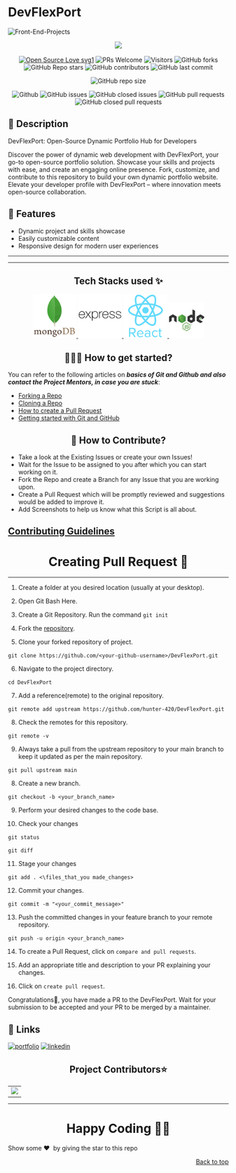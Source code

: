 # DevFlexPort
![Front-End-Projects](https://socialify.git.ci/hunter-420/DevFlexPort/image?description=1&descriptionEditable=A%20place%20for%20Developers&forks=1&issues=1&language=1&name=1&owner=1&pulls=1&stargazers=1&theme=Light)

<p align="center">
  <a href="https://dev-flex-port.vercel.app/">
    <img src="https://forthebadge.com/images/badges/check-it-out.svg">
   </a>
</p>


<div align="center">
 <p>

[![Open Source Love svg1](https://badges.frapsoft.com/os/v1/open-source.svg?v=103)](https://github.com/ellerbrock/open-source-badges/)
![PRs Welcome](https://img.shields.io/badge/PRs-welcome-brightgreen.svg?style=flat)
![Visitors](https://api.visitorbadge.io/api/visitors?path=https%3A%2F%2Fgithub.com%2FHunter-420%2FDevFlexPort&countColor=%23263759&style=flat)
![GitHub forks](https://img.shields.io/github/forks/hunter-420/DevFlexPort)
![GitHub Repo stars](https://img.shields.io/github/stars/hunter-420/DevFlexPort)
![GitHub contributors](https://img.shields.io/github/contributors/hunter-420/DevFlexPort)
![GitHub last commit](https://img.shields.io/github/last-commit/hunter-420/DevFlexPort)
  
![GitHub repo size](https://img.shields.io/github/repo-size/hunter-420/DevFlexPort)

![Github](https://img.shields.io/github/license/hunter-420/DevFlexPort)
![GitHub issues](https://img.shields.io/github/issues/hunter-420/DevFlexPort)
![GitHub closed issues](https://img.shields.io/github/issues-closed-raw/hunter-420/DevFlexPort)
![GitHub pull requests](https://img.shields.io/github/issues-pr/hunter-420/DevFlexPort)
![GitHub closed pull requests](https://img.shields.io/github/issues-pr-closed/hunter-420/DevFlexPort)
 </p>
</div>
 
 ## 📌 Description

DevFlexPort: Open-Source Dynamic Portfolio Hub for Developers

Discover the power of dynamic web development with DevFlexPort, your go-to open-source portfolio solution. Showcase your skills and projects with ease, and create an engaging online presence. Fork, customize, and contribute to this repository to build your own dynamic portfolio website. Elevate your developer profile with DevFlexPort – where innovation meets open-source collaboration.

## 🚀 Features

- Dynamic project and skills showcase
- Easily customizable content
- Responsive design for modern user experiences

    




    
 ---



 ---




<h2 align="center"> Tech Stacks used ✨ </h2>

<p align="center">
  <a href="https://www.mongodb.com/" target="_blank" rel="noreferrer">
    <img src="https://raw.githubusercontent.com/devicons/devicon/master/icons/mongodb/mongodb-original-wordmark.svg" alt="MongoDB" width="100" height="100"/>
  </a>
  <a href="https://expressjs.com/" target="_blank" rel="noreferrer">
    <img src="https://raw.githubusercontent.com/devicons/devicon/master/icons/express/express-original-wordmark.svg" alt="Express" width="100" height="100"/>
  </a>
  <a href="https://reactjs.org/" target="_blank" rel="noreferrer">
    <img src="https://raw.githubusercontent.com/devicons/devicon/master/icons/react/react-original-wordmark.svg" alt="React" width="100" height="100"/>
  </a>
  <a href="https://nodejs.org/" target="_blank" rel="noreferrer">
    <img src="https://raw.githubusercontent.com/devicons/devicon/master/icons/nodejs/nodejs-original-wordmark.svg" alt="Node.js" width="80" height="80"/>
  </a>
</p>

<h2 align=center> 👨🏻‍💻 How to get started? </h2> 

You can refer to the following articles on **_basics of Git and Github and also contact the Project Mentors, in case you are stuck_**:

- [Forking a Repo](https://help.github.com/en/github/getting-started-with-github/fork-a-repo)
- [Cloning a Repo](https://docs.github.com/en/repositories/creating-and-managing-repositories/cloning-a-repository)
- [How to create a Pull Request](https://opensource.com/article/19/7/create-pull-request-github)
- [Getting started with Git and GitHub](https://towardsdatascience.com/getting-started-with-git-and-github-6fcd0f2d4ac6)


<h2 align=center> 📝 How to Contribute? </h2>  

- Take a look at the Existing Issues or create your own Issues!
- Wait for the Issue to be assigned to you after which you can start working on it.
- Fork the Repo and create a Branch for any Issue that you are working upon.
- Create a Pull Request which will be promptly reviewed and suggestions would be added to improve it.
- Add Screenshots to help us know what this Script is all about.

<h2>
	<a href="https://github.com/Hunter-420/DevFlexPort/blob/main/CONTRIBUTING.md">
		Contributing Guidelines
	</a>
	<h1 align="center">Creating Pull Request 🌟</h1>

---
1. Create a folder at you desired location (usually at your desktop).

2. Open Git Bash Here.

3. Create a Git Repository.
   Run the command ```git init```

4. Fork the [repository](https://github.com/hunter-420/DevFlexPort.git).

5. Clone your forked repository of project.
```
git clone https://github.com/<your-github-username>/DevFlexPort.git
```
  
6. Navigate to the project directory.
```
cd DevFlexPort
```

7. Add a reference(remote) to the original repository.
```
git remote add upstream https://github.com/hunter-420/DevFlexPort.git
```

8. Check the remotes for this repository.
```
git remote -v
```

9. Always take a pull from the upstream repository to your main branch to keep it updated as per the main repository.
```
git pull upstream main
```

8. Create a new branch.
```
git checkout -b <your_branch_name>
```

9. Perform your desired changes to the code base.

10. Check your changes
```
git status
```
```
git diff
```

11. Stage your changes
```
git add . <\files_that_you made_changes>
```

12. Commit your changes.
```
git commit -m "<your_commit_message>"
```

13. Push the committed changes in your feature branch to your remote repository.
```
git push -u origin <your_branch_name>
```

14. To create a Pull Request, click on ```compare and pull requests```.

15. Add an appropriate title and description to your PR explaining your changes.

18. Click on ```create pull request```.

Congratulations🎉, you have made a PR to the DevFlexPort. Wait for your submission to be accepted and your PR to be merged by a maintainer.

</h2>

## 🔗 Links
[![portfolio](https://img.shields.io/badge/my_portfolio-000?style=for-the-badge&logo=ko-fi&logoColor=white)](https://khanalnischal.com.np)
[![linkedin](https://img.shields.io/badge/linkedin-0A66C2?style=for-the-badge&logo=linkedin&logoColor=white)](https://www.linkedin.com/in/nischalkhanal)


<!--

<h2 align=center>⭐Stars Chart</h2>  

## Stargazers over time

[![Stargazers over time](https://starchart.cc/hunter-420/DevFlexPort.svg)](https://starchart.cc/hunter-420/DevFlexPort)

-->

<!--
<h2 align=center>Project Admin</h2> 
<table align="center">
	<tr >
    <td align="center">
            <a href="https://github.com/TusharKesarwani">
              <img src="https://avatars.githubusercontent.com/u/92527686?v=4" width="100px" alt=""/><br />
              <sub><b>TusharKesarwani</b></sub>
            </a>
   </td>
  </tr>
</table>
-->

 <!-- <h2 align=center>Project Mentors</h2>
<table align="center">
	<tr>
		<td align="center">
			<a href="https://github.com/TusharKesarwani">
				<img src="https://avatars.githubusercontent.com/u/92527686?v=4" width="100px" alt=""/><br />
				<sub><b>TusharKesarwani</b></sub>
			</a>
		</td>
	</tr>
</table> -->

<h2 align=center>Project Contributors⭐</h2> 
<table align="center">
  <tr>
    <td>
       <a href="https://github.com/hunter-420/DevFlexPort/graphs/contributors" align="center">
          <img src="https://contrib.rocks/image?repo=hunter-420/DevFlexPort" />
       </a>
    </td>
  </tr>
</table>

<hr>

<h1 align=center>Happy Coding 👨‍💻</h1>

Show some ❤️&nbsp; by giving the star to this repo
<p align="right"><a href="https://github.com/hunter-420/DevFlexPort">Back to top</a></p>
